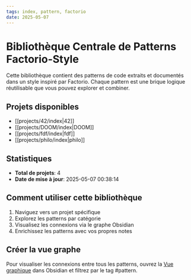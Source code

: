 ```yaml
---
tags: index, pattern, factorio
date: 2025-05-07
---
```


# Bibliothèque Centrale de Patterns Factorio-Style

Cette bibliothèque contient des patterns de code extraits et documentés dans un style inspiré par Factorio.
Chaque pattern est une brique logique réutilisable que vous pouvez explorer et combiner.

## Projets disponibles

- [[projects/42/index|42]]
- [[projects/DOOM/index|DOOM]]
- [[projects/fdf/index|fdf]]
- [[projects/philo/index|philo]]

## Statistiques

- **Total de projets**: 4
- **Date de mise à jour**: 2025-05-07 00:38:14

## Comment utiliser cette bibliothèque

1. Naviguez vers un projet spécifique
2. Explorez les patterns par catégorie
3. Visualisez les connexions via le graphe Obsidian
4. Enrichissez les patterns avec vos propres notes

## Créer la vue graphe

Pour visualiser les connexions entre tous les patterns, ouvrez la [Vue graphique](obsidian://graph) dans Obsidian 
et filtrez par le tag #pattern.

